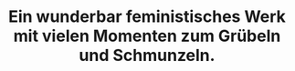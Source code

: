 ---
rating: 4
title: "Ein wunderbar feministisches Werk mit vielen Momenten zum Grübeln und Schmunzeln."
---